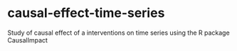 # causal-effect-time-series
Study of causal effect of a interventions on time series using the R package CausalImpact
